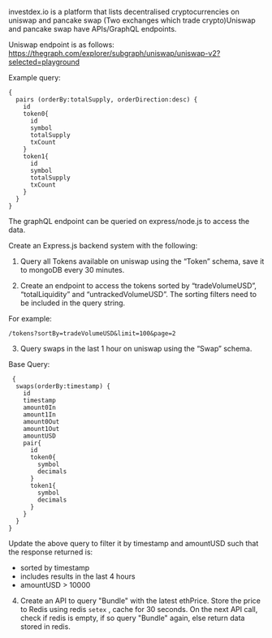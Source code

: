 investdex.io is a platform that lists decentralised cryptocurrencies on uniswap and pancake swap (Two exchanges which trade crypto)Uniswap and pancake swap have APIs/GraphQL endpoints.

Uniswap endpoint is as follows: https://thegraph.com/explorer/subgraph/uniswap/uniswap-v2?selected=playground

Example query: 
```
{
  pairs (orderBy:totalSupply, orderDirection:desc) {
    id
    token0{
      id
      symbol
      totalSupply
      txCount
    }
    token1{
      id
      symbol
      totalSupply
      txCount
    }
  }
}
```

The graphQL endpoint can be queried on express/node.js to access the data. 

Create an Express.js backend system with the following: 

1. Query all Tokens available on uniswap using the “Token” schema, save it to mongoDB every 30 minutes.

2. Create an endpoint to access the tokens sorted by “tradeVolumeUSD”, “totalLiquidity” and “untrackedVolumeUSD”. The sorting filters need to be included in the query string. 

For example: 
```
/tokens?sortBy=tradeVolumeUSD&limit=100&page=2 
```


3. Query swaps in the last 1 hour on uniswap using the “Swap” schema.

Base Query: 
```
 {
  swaps(orderBy:timestamp) {
    id
    timestamp
    amount0In
    amount1In
    amount0Out
    amount1Out
    amountUSD
    pair{
      id
      token0{
        symbol
        decimals
      }
      token1{
        symbol
        decimals
      }
    }
  }
}

```
Update the above query to filter it by timestamp and amountUSD such that the response returned is: 
-  sorted by timestamp
- includes results in the last 4 hours
- amountUSD > 10000


4. Create an API to query "Bundle" with the latest ethPrice. Store the price to Redis using redis ```setex```  ,  cache for 30 seconds. On the next API call, check if redis is empty, if so query "Bundle" again, else return data stored in redis. 

